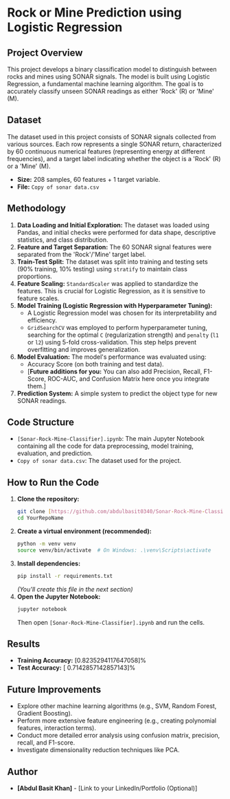 # Rock or Mine Prediction using Logistic Regression

## Project Overview

This project develops a binary classification model to distinguish between rocks and mines using SONAR signals. The model is built using Logistic Regression, a fundamental machine learning algorithm. The goal is to accurately classify unseen SONAR readings as either 'Rock' (R) or 'Mine' (M).

## Dataset

The dataset used in this project consists of SONAR signals collected from various sources. Each row represents a single SONAR return, characterized by 60 continuous numerical features (representing energy at different frequencies), and a target label indicating whether the object is a 'Rock' (R) or a 'Mine' (M).

* **Size:** 208 samples, 60 features + 1 target variable.
* **File:** `Copy of sonar data.csv`

## Methodology

1.  **Data Loading and Initial Exploration:** The dataset was loaded using Pandas, and initial checks were performed for data shape, descriptive statistics, and class distribution.
2.  **Feature and Target Separation:** The 60 SONAR signal features were separated from the 'Rock'/'Mine' target label.
3.  **Train-Test Split:** The dataset was split into training and testing sets (90% training, 10% testing) using `stratify` to maintain class proportions.
4.  **Feature Scaling:** `StandardScaler` was applied to standardize the features. This is crucial for Logistic Regression, as it is sensitive to feature scales.
5.  **Model Training (Logistic Regression with Hyperparameter Tuning):**
    * A Logistic Regression model was chosen for its interpretability and efficiency.
    * `GridSearchCV` was employed to perform hyperparameter tuning, searching for the optimal `C` (regularization strength) and `penalty` (`l1` or `l2`) using 5-fold cross-validation. This step helps prevent overfitting and improves generalization.
6.  **Model Evaluation:** The model's performance was evaluated using:
    * Accuracy Score (on both training and test data).
    * [**Future additions for you:** You can also add Precision, Recall, F1-Score, ROC-AUC, and Confusion Matrix here once you integrate them.]
7.  **Prediction System:** A simple system to predict the object type for new SONAR readings.

## Code Structure

* `[Sonar-Rock-Mine-Classifier].ipynb`: The main Jupyter Notebook containing all the code for data preprocessing, model training, evaluation, and prediction.
* `Copy of sonar data.csv`: The dataset used for the project.

## How to Run the Code

1.  **Clone the repository:**
    ```bash
    git clone [https://github.com/abdulbasit0340/Sonar-Rock-Mine-Classifier.git](https://github.com/abdulbasit0340/Sonar-Rock-Mine-Classifier.git)
    cd YourRepoName
    ```
2.  **Create a virtual environment (recommended):**
    ```bash
    python -m venv venv
    source venv/bin/activate  # On Windows: .\venv\Scripts\activate
    ```
3.  **Install dependencies:**
    ```bash
    pip install -r requirements.txt
    ```
    *(You'll create this file in the next section)*
4.  **Open the Jupyter Notebook:**
    ```bash
    jupyter notebook
    ```
    Then open `[Sonar-Rock-Mine-Classifier].ipynb` and run the cells.

## Results

* **Training Accuracy:** [0.8235294117647058]%
* **Test Accuracy:** [ 0.7142857142857143]%


## Future Improvements

* Explore other machine learning algorithms (e.g., SVM, Random Forest, Gradient Boosting).
* Perform more extensive feature engineering (e.g., creating polynomial features, interaction terms).
* Conduct more detailed error analysis using confusion matrix, precision, recall, and F1-score.
* Investigate dimensionality reduction techniques like PCA.

## Author

* **[Abdul Basit Khan]** - [Link to your LinkedIn/Portfolio (Optional)]

